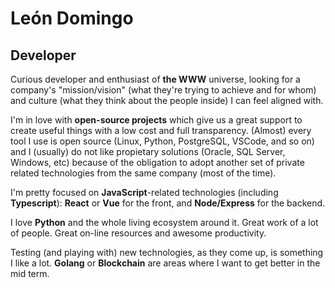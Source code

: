 # León Domingo
## Developer

Curious developer and enthusiast of **the WWW** universe, looking for a company's "mission/vision" (what they're trying to achieve and for whom) and culture (what they think about the people inside) I can feel aligned with.

I'm in love with **open-source projects** which give us a great support to create useful things with a low cost and full transparency. (Almost) every tool I use is open source (Linux, Python, PostgreSQL, VSCode, and so on) and I (usually) do not like propietary solutions (Oracle, SQL Server, Windows, etc) because of the obligation to adopt another set of private related technologies from the same company (most of the time).

I'm pretty focused on **JavaScript**-related technologies (including **Typescript**): **React** or **Vue** for the front, and **Node/Express** for the backend.

I love **Python** and the whole living ecosystem around it. Great work of a lot of people. Great on-line resources and awesome productivity.

Testing (and playing with) new technologies, as they come up, is something I like a lot. **Golang** or **Blockchain** are areas where I want to get better in the mid term.
